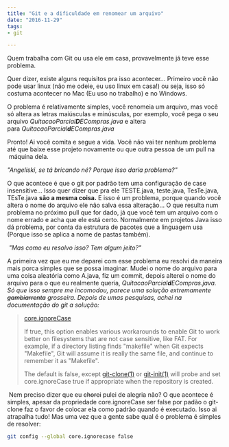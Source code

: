 ```yaml
---
title: "Git e a dificuldade em renomear um arquivo"
date: "2016-11-29"
tags: 
- git

---
```


Quem trabalha com Git ou usa ele em casa, provavelmente já teve esse problema.

Quer dizer, existe alguns requisitos pra isso acontecer... Primeiro você não pode usar linux (não me odeie, eu uso linux em casa!) ou seja, isso só costuma acontecer no Mac (Eu uso no trabalho) e no Windows.

O problema é relativamente simples, você renomeia um arquivo, mas você só altera as letras maiúsculas e minúsculas, por exemplo, você pega o seu arquivo _QuitacaoParcial**D**ECompras.java_ e altera para _QuitacaoParcial**d**ECompras.java_

Pronto! Ai você comita e segue a vida. Você não vai ter nenhum problema até que baixe esse projeto novamente ou que outra pessoa de um pull na  máquina dela.

_"Angeliski, se tá bricando né? Porque isso daria problema?"_

O que acontece é que o git por padrão tem uma configuração de case insensitive... Isso quer dizer que pra ele TESTE.java, teste.java, TesTe.java, TEsTe.java **são a mesma coisa.** E isso é um problema, porque quando você altera o nome do arquivo ele não salva essa alteração... O que resulta num problema no próximo pull que for dado, já que você tem um arquivo com o nome errado e acha que ele está certo. Normalmente em projetos Java isso dá problema, por conta da estrutura de pacotes que a linguagem usa (Porque isso se aplica a nome de pastas também).

 _"Mas como eu resolvo isso? Tem algum jeito?"_

A primeira vez que eu me deparei com esse problema eu resolvi da maneira mais porca simples que se possa imaginar. Mudei o nome do arquivo para uma coisa aleatória como A.java, fiz um commit, depois alterei o nome do arquivo para o que eu realmente queria, _QuitacaoParcial**d**ECompras.java. Só que isso sempre me incomodou, parece uma solução extremamente <strike>gambiarrenta</strike> grosseira. Depois de umas pesquisas, achei na documentação do git a solução:_

> [core.ignoreCase](ftp://www.kernel.org/pub/software/scm/git/docs/git-config.html)
> 
> If true, this option enables various workarounds to enable Git to work better on filesystems that are not case sensitive, like FAT. For example, if a directory listing finds "makefile" when Git expects "Makefile", Git will assume it is really the same file, and continue to remember it as "Makefile".
> 
> The default is false, except [git-clone(1)](ftp://www.kernel.org/pub/software/scm/git/docs/git-clone.html) or [git-init(1)](ftp://www.kernel.org/pub/software/scm/git/docs/git-init.html) will probe and set core.ignoreCase true if appropriate when the repository is created.

 Nem preciso dizer que eu <strike>chorei</strike> pulei de alegria não? O que acontece é simples, apesar da propriedade core.ignoreCase ser false por padão o git-clone faz o favor de colocar ela como padrão quando é executado. Isso ai atrapalha tudo! Mas uma vez que a gente sabe qual é o problema é simples de resolver:

```sh
git config --global core.ignorecase false
```


<Signature />
